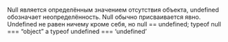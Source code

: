 Null является определённым значением отсутствия объекта, undefined обозначает неопределённость. Null обычно присваивается явно. Undefined не равен ничему кроме себя, но null == undefined; 
typeof null === “object” а typeof undefined === ‘undefined’
